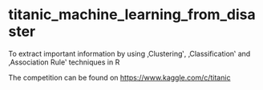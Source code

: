 # titanic_machine_learning_from_disaster
To extract important information by using ‚Clustering‛, ‚Classification‛ and ‚Association Rule‛ techniques in R

The competition can be found on https://www.kaggle.com/c/titanic
